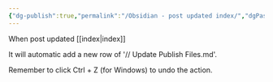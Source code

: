 ```yaml
---
{"dg-publish":true,"permalink":"/Obsidian - post updated index/","dgPassFrontmatter":true}
---
```




When post updated [[index\|index]]

It will automatic add a new row of '// Update Publish Files.md'.

Remember to click Ctrl + Z (for Windows) to undo the action.
